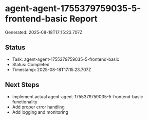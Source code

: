 # agent-agent-1755379759035-5-frontend-basic Report

Generated: 2025-08-18T17:15:23.707Z

## Status
- Task: agent-agent-1755379759035-5-frontend-basic
- Status: Completed
- Timestamp: 2025-08-18T17:15:23.707Z

## Next Steps
- Implement actual agent-agent-1755379759035-5-frontend-basic functionality
- Add proper error handling
- Add logging and monitoring
